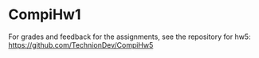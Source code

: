 # CompiHw1
For grades and feedback for the assignments, see the repository for hw5:
https://github.com/TechnionDev/CompiHw5
